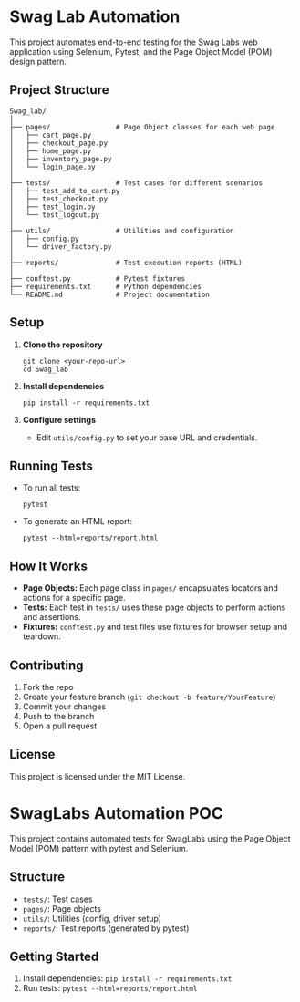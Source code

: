 # Swag Lab Automation

This project automates end-to-end testing for the Swag Labs web application using Selenium, Pytest, and the Page Object Model (POM) design pattern.

## Project Structure

```
Swag_lab/
│
├── pages/                # Page Object classes for each web page
│   ├── cart_page.py
│   ├── checkout_page.py
│   ├── home_page.py
│   ├── inventory_page.py
│   └── login_page.py
│
├── tests/                # Test cases for different scenarios
│   ├── test_add_to_cart.py
│   ├── test_checkout.py
│   ├── test_login.py
│   └── test_logout.py
│
├── utils/                # Utilities and configuration
│   ├── config.py
│   └── driver_factory.py
│
├── reports/              # Test execution reports (HTML)
│
├── conftest.py           # Pytest fixtures
├── requirements.txt      # Python dependencies
└── README.md             # Project documentation
```

## Setup

1. **Clone the repository**
	```
	git clone <your-repo-url>
	cd Swag_lab
	```

2. **Install dependencies**
	```
	pip install -r requirements.txt
	```

3. **Configure settings**
	- Edit `utils/config.py` to set your base URL and credentials.

## Running Tests

- To run all tests:
  ```
  pytest
  ```

- To generate an HTML report:
  ```
  pytest --html=reports/report.html
  ```

## How It Works

- **Page Objects:** Each page class in `pages/` encapsulates locators and actions for a specific page.
- **Tests:** Each test in `tests/` uses these page objects to perform actions and assertions.
- **Fixtures:** `conftest.py` and test files use fixtures for browser setup and teardown.

## Contributing

1. Fork the repo
2. Create your feature branch (`git checkout -b feature/YourFeature`)
3. Commit your changes
4. Push to the branch
5. Open a pull request

## License

This project is licensed under the MIT License.
# SwagLabs Automation POC

This project contains automated tests for SwagLabs using the Page Object Model (POM) pattern with pytest and Selenium.

## Structure
- `tests/`: Test cases
- `pages/`: Page objects
- `utils/`: Utilities (config, driver setup)
- `reports/`: Test reports (generated by pytest)

## Getting Started
1. Install dependencies: `pip install -r requirements.txt`
2. Run tests: `pytest --html=reports/report.html`

